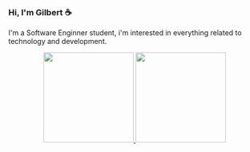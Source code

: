 ### Hi, I'm Gilbert ☕

I'm a Software Enginner student, i'm interested in everything related to technology and development.

<div align="center">
  <a href="https://github.com/Gilberto-Guzman">
  <img height="180em" src="https://github-readme-stats.vercel.app/api?username=Gilberto-Guzman&show_icons=true&theme=algolia&include_all_commits=true&count_private=true"/>
  <img height="180em" src="https://github-readme-stats.vercel.app/api/top-langs/?username=Gilberto-Guzman&layout=compact&langs_count=7&theme=algolia"/>
</div>








<!--
**Gilberto-Guzman/Gilberto-Guzman** is a ✨ _special_ ✨ repository because its `README.md` (this file) appears on your GitHub profile.
![GitHub stats](https://github-readme-stats.vercel.app/api?username=Gilberto-Guzman&theme=dark&show_icons=true)

favorite software 

Here are some ideas to get you started:

- 🔭 I’m currently working on ...
- 🌱 I’m currently learning ...
- 👯 I’m looking to collaborate on ...
- 🤔 I’m looking for help with ...
- 💬 Ask me about ...
- 📫 How to reach me: ...
- 😄 Pronouns: ...
- ⚡ Fun fact: ...
-->
